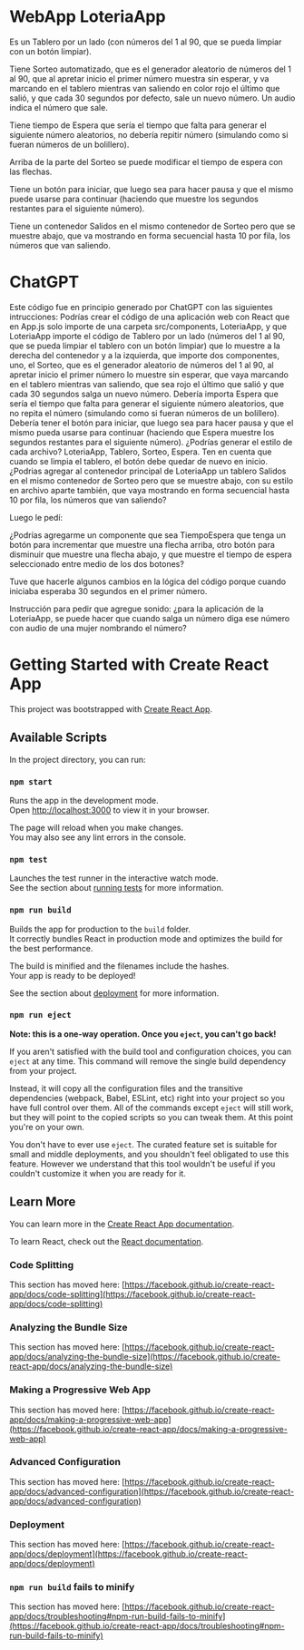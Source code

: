 # WebApp LoteriaApp 
Es un Tablero por un lado (con números del 1 al 90, que se pueda limpiar con un botón limpiar). 

Tiene Sorteo automatizado, que es el generador aleatorio de números del 1 al 90, que al apretar inicio el primer número muestra sin esperar, y va marcando en el tablero mientras van saliendo en color rojo el último que salió, y que cada 30 segundos por defecto, sale un nuevo número. Un audio indica el número que sale.

Tiene tiempo de Espera que sería el tiempo que falta para generar el siguiente número aleatorios, no debería repitir número (simulando como si fueran números de un bolillero). 

Arriba de la parte del Sorteo se puede modificar el tiempo de espera con las flechas.

Tiene un botón para iniciar, que luego sea para hacer pausa y que el mismo puede usarse para continuar (haciendo que muestre los segundos restantes para el siguiente número). 

Tiene un contenedor Salidos en el mismo contenedor de Sorteo pero que se muestre abajo, que va mostrando en forma secuencial hasta 10 por fila, los números que van saliendo.

# ChatGPT
Este código fue en principio generado por ChatGPT con las siguientes intrucciones:
Podrías crear el código de una aplicación web con React que en App.js solo importe de una carpeta src/components, LoteriaApp, y que LoteriaApp importe el código de Tablero por un lado (números del 1 al 90, que se pueda limpiar el tablero con un botón limpiar) que lo muestre a la derecha del contenedor y a la izquierda, que importe dos componentes, uno, el Sorteo, que es el generador aleatorio de números del 1 al 90, al apretar inicio el primer número lo muestre sin esperar, que vaya marcando en el tablero mientras van saliendo, que sea rojo el último que salió y que cada 30 segundos salga un nuevo número. Debería importa Espera que sería el tiempo que falta para generar el siguiente número aleatorios, que no repita el número (simulando como si fueran números de un bolillero). Debería tener el botón para iniciar, que luego sea para hacer pausa y que el mismo pueda usarse para continuar (haciendo que Espera muestre los segundos restantes para el siguiente número). ¿Podrías generar el estilo de cada archivo? LoteriaApp, Tablero, Sorteo, Espera. Ten en cuenta que cuando se limpia el tablero, el botón debe quedar de nuevo en inicio. ¿Podrias agregar al contenedor principal de LoteriaApp un tablero Salidos en el mismo contenedor de Sorteo pero que se muestre abajo, con su estilo en archivo aparte también, que vaya mostrando en forma secuencial hasta 10 por fila, los números que van saliendo?

Luego le pedí:

¿Podrías agregarme un componente que sea TiempoEspera que tenga un botón para incrementar que muestre una flecha arriba, otro botón para disminuir que muestre una flecha abajo, y que muestre el tiempo de espera seleccionado entre medio de los dos botones?

Tuve que hacerle algunos cambios en la lógica del código porque cuando iniciaba esperaba 30 segundos en el primer número.

Instrucción para pedir que agregue sonido: ¿para la aplicación de la LoteriaApp, se puede hacer que cuando salga un número diga ese número con audio de una mujer nombrando el número?
# Getting Started with Create React App

This project was bootstrapped with [Create React App](https://github.com/facebook/create-react-app).

## Available Scripts

In the project directory, you can run:

### `npm start`

Runs the app in the development mode.\
Open [http://localhost:3000](http://localhost:3000) to view it in your browser.

The page will reload when you make changes.\
You may also see any lint errors in the console.

### `npm test`

Launches the test runner in the interactive watch mode.\
See the section about [running tests](https://facebook.github.io/create-react-app/docs/running-tests) for more information.

### `npm run build`

Builds the app for production to the `build` folder.\
It correctly bundles React in production mode and optimizes the build for the best performance.

The build is minified and the filenames include the hashes.\
Your app is ready to be deployed!

See the section about [deployment](https://facebook.github.io/create-react-app/docs/deployment) for more information.

### `npm run eject`

**Note: this is a one-way operation. Once you `eject`, you can't go back!**

If you aren't satisfied with the build tool and configuration choices, you can `eject` at any time. This command will remove the single build dependency from your project.

Instead, it will copy all the configuration files and the transitive dependencies (webpack, Babel, ESLint, etc) right into your project so you have full control over them. All of the commands except `eject` will still work, but they will point to the copied scripts so you can tweak them. At this point you're on your own.

You don't have to ever use `eject`. The curated feature set is suitable for small and middle deployments, and you shouldn't feel obligated to use this feature. However we understand that this tool wouldn't be useful if you couldn't customize it when you are ready for it.

## Learn More

You can learn more in the [Create React App documentation](https://facebook.github.io/create-react-app/docs/getting-started).

To learn React, check out the [React documentation](https://reactjs.org/).

### Code Splitting

This section has moved here: [https://facebook.github.io/create-react-app/docs/code-splitting](https://facebook.github.io/create-react-app/docs/code-splitting)

### Analyzing the Bundle Size

This section has moved here: [https://facebook.github.io/create-react-app/docs/analyzing-the-bundle-size](https://facebook.github.io/create-react-app/docs/analyzing-the-bundle-size)

### Making a Progressive Web App

This section has moved here: [https://facebook.github.io/create-react-app/docs/making-a-progressive-web-app](https://facebook.github.io/create-react-app/docs/making-a-progressive-web-app)

### Advanced Configuration

This section has moved here: [https://facebook.github.io/create-react-app/docs/advanced-configuration](https://facebook.github.io/create-react-app/docs/advanced-configuration)

### Deployment

This section has moved here: [https://facebook.github.io/create-react-app/docs/deployment](https://facebook.github.io/create-react-app/docs/deployment)

### `npm run build` fails to minify

This section has moved here: [https://facebook.github.io/create-react-app/docs/troubleshooting#npm-run-build-fails-to-minify](https://facebook.github.io/create-react-app/docs/troubleshooting#npm-run-build-fails-to-minify)
